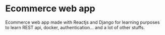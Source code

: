 # Ecommerce web app
Ecommerce web app made with Reactjs and Django for learning purposes to learn REST api, docker, authentication... and a lot of other stuffs. 
